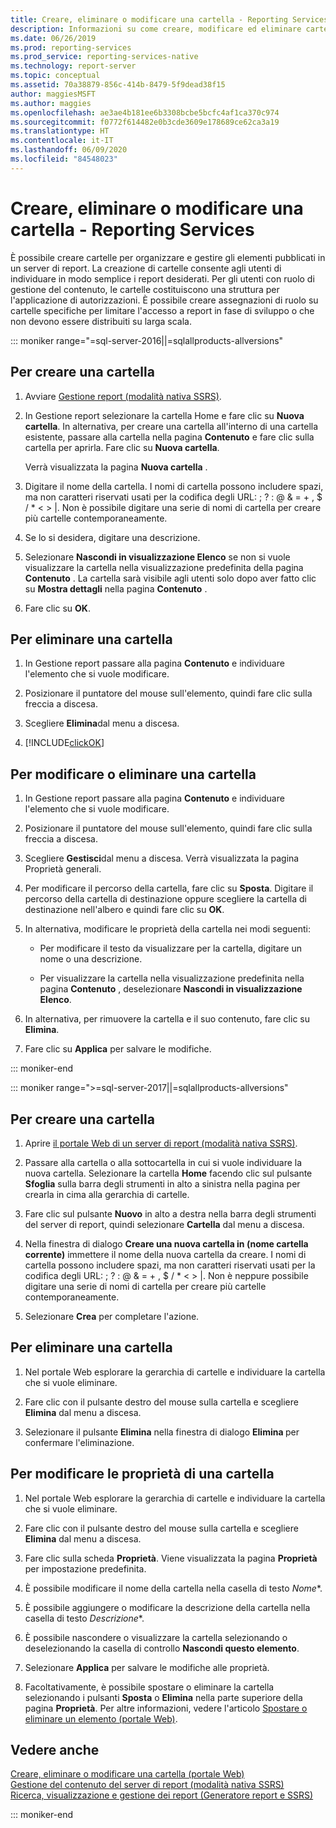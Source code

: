 ```yaml
---
title: Creare, eliminare o modificare una cartella - Reporting Services | Microsoft Docs
description: Informazioni su come creare, modificare ed eliminare cartelle in modo da poter organizzare e gestire gli elementi pubblicati in un server di report di Reporting Services.
ms.date: 06/26/2019
ms.prod: reporting-services
ms.prod_service: reporting-services-native
ms.technology: report-server
ms.topic: conceptual
ms.assetid: 70a38879-856c-414b-8479-5f9dead38f15
author: maggiesMSFT
ms.author: maggies
ms.openlocfilehash: ae3ae4b181ee6b3308bcbe5bcfc4af1ca370c974
ms.sourcegitcommit: f0772f614482e0b3cde3609e178689ce62ca3a19
ms.translationtype: HT
ms.contentlocale: it-IT
ms.lasthandoff: 06/09/2020
ms.locfileid: "84548023"
---
```

# <a name="create-delete-or-modify-a-folder---reporting-services"></a>Creare, eliminare o modificare una cartella - Reporting Services
  È possibile creare cartelle per organizzare e gestire gli elementi pubblicati in un server di report. La creazione di cartelle consente agli utenti di individuare in modo semplice i report desiderati. Per gli utenti con ruolo di gestione del contenuto, le cartelle costituiscono una struttura per l'applicazione di autorizzazioni. È possibile creare assegnazioni di ruolo su cartelle specifiche per limitare l'accesso a report in fase di sviluppo o che non devono essere distribuiti su larga scala.  

::: moniker range="=sql-server-2016||=sqlallproducts-allversions"

## <a name="to-create-a-folder"></a>Per creare una cartella  
  
1.  Avviare [Gestione report &#40;modalità nativa SSRS&#41;](https://msdn.microsoft.com/library/80949f9d-58f5-48e3-9342-9e9bf4e57896).  
  
2.  In Gestione report selezionare la cartella Home e fare clic su **Nuova cartella**. In alternativa, per creare una cartella all'interno di una cartella esistente, passare alla cartella nella pagina **Contenuto** e fare clic sulla cartella per aprirla. Fare clic su **Nuova cartella**.  
  
     Verrà visualizzata la pagina **Nuova cartella** .  
  
3.  Digitare il nome della cartella. I nomi di cartella possono includere spazi, ma non caratteri riservati usati per la codifica degli URL: \; \? \: \@ \& \= \+ \, \$ \/ \* \< \> \|. Non è possibile digitare una serie di nomi di cartella per creare più cartelle contemporaneamente.  
  
4.  Se lo si desidera, digitare una descrizione.  
  
5.  Selezionare **Nascondi in visualizzazione Elenco** se non si vuole visualizzare la cartella nella visualizzazione predefinita della pagina **Contenuto** . La cartella sarà visibile agli utenti solo dopo aver fatto clic su **Mostra dettagli** nella pagina **Contenuto** .  
  
6.  Fare clic su **OK**.  
  
## <a name="to-delete-a-folder"></a>Per eliminare una cartella  
  
1.  In Gestione report passare alla pagina **Contenuto** e individuare l'elemento che si vuole modificare.  
  
2.  Posizionare il puntatore del mouse sull'elemento, quindi fare clic sulla freccia a discesa.  
  
3.  Scegliere **Elimina**dal menu a discesa.  
  
4.  [!INCLUDE[clickOK](../../includes/clickok-md.md)]  
  
## <a name="to-modify-or-delete-a-folder"></a>Per modificare o eliminare una cartella  
  
1.  In Gestione report passare alla pagina **Contenuto** e individuare l'elemento che si vuole modificare.  
  
2.  Posizionare il puntatore del mouse sull'elemento, quindi fare clic sulla freccia a discesa.  
  
3.  Scegliere **Gestisci**dal menu a discesa. Verrà visualizzata la pagina Proprietà generali.  
  
4.  Per modificare il percorso della cartella, fare clic su **Sposta**. Digitare il percorso della cartella di destinazione oppure scegliere la cartella di destinazione nell'albero e quindi fare clic su **OK**.  
  
5.  In alternativa, modificare le proprietà della cartella nei modi seguenti:  
  
    -   Per modificare il testo da visualizzare per la cartella, digitare un nome o una descrizione.  
  
    -   Per visualizzare la cartella nella visualizzazione predefinita nella pagina **Contenuto** , deselezionare **Nascondi in visualizzazione Elenco**.  
  
6.  In alternativa, per rimuovere la cartella e il suo contenuto, fare clic su **Elimina**.  
  
7.  Fare clic su **Applica** per salvare le modifiche.  

::: moniker-end

::: moniker range=">=sql-server-2017||=sqlallproducts-allversions"
 
## <a name="to-create-a-folder"></a>Per creare una cartella  
  
1. Aprire [il portale Web di un server di report (modalità nativa SSRS)](../../reporting-services/web-portal-ssrs-native-mode.md).  
  
2. Passare alla cartella o alla sottocartella in cui si vuole individuare la nuova cartella. Selezionare la cartella **Home** facendo clic sul pulsante **Sfoglia** sulla barra degli strumenti in alto a sinistra nella pagina per crearla in cima alla gerarchia di cartelle.  
  
3. Fare clic sul pulsante **Nuovo** in alto a destra nella barra degli strumenti del server di report, quindi selezionare **Cartella** dal menu a discesa.  
  
4. Nella finestra di dialogo **Creare una nuova cartella in (nome cartella corrente)** immettere il nome della nuova cartella da creare. I nomi di cartella possono includere spazi, ma non caratteri riservati usati per la codifica degli URL: \; \? \: \@ \& \= \+ \, \$ \/ \* \< \> \|. Non è neppure possibile digitare una serie di nomi di cartella per creare più cartelle contemporaneamente.  
  
5. Selezionare **Crea** per completare l'azione.  
  
## <a name="to-delete-a-folder"></a>Per eliminare una cartella  
  
1. Nel portale Web esplorare la gerarchia di cartelle e individuare la cartella che si vuole eliminare.  
  
2. Fare clic con il pulsante destro del mouse sulla cartella e scegliere **Elimina** dal menu a discesa.  
  
3. Selezionare il pulsante **Elimina** nella finestra di dialogo **Elimina <foldername>** per confermare l'eliminazione.  
  
## <a name="to-modify-a-folders-properties"></a>Per modificare le proprietà di una cartella  
  
1. Nel portale Web esplorare la gerarchia di cartelle e individuare la cartella che si vuole eliminare.  
  
2. Fare clic con il pulsante destro del mouse sulla cartella e scegliere **Elimina** dal menu a discesa.  
  
3. Fare clic sulla scheda **Proprietà**. Viene visualizzata la pagina **Proprietà** per impostazione predefinita.  
  
4. È possibile modificare il nome della cartella nella casella di testo *Nome**.  
  
5. È possibile aggiungere o modificare la descrizione della cartella nella casella di testo *Descrizione**.  
  
6. È possibile nascondere o visualizzare la cartella selezionando o deselezionando la casella di controllo **Nascondi questo elemento**.  
  
7. Selezionare **Applica** per salvare le modifiche alle proprietà.  
  
8. Facoltativamente, è possibile spostare o eliminare la cartella selezionando i pulsanti **Sposta** o **Elimina** nella parte superiore della pagina **Proprietà**. Per altre informazioni, vedere l'articolo [Spostare o eliminare un elemento (portale Web)](../../reporting-services/report-server/move-or-delete-an-item-report-manager.md).  
  
## <a name="see-also"></a>Vedere anche  
 [Creare, eliminare o modificare una cartella (portale Web)](../../reporting-services/report-server/create-delete-or-modify-a-folder-web-portal.md)   
 [Gestione del contenuto del server di report (modalità nativa SSRS)](../../reporting-services/report-server/report-server-content-management-ssrs-native-mode.md)   
 [Ricerca, visualizzazione e gestione dei report &#40;Generatore report e SSRS&#41;](../../reporting-services/report-builder/finding-viewing-and-managing-reports-report-builder-and-ssrs.md)    
  
::: moniker-end